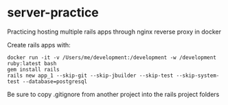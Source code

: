 # server-practice
Practicing hosting multiple rails apps through nginx reverse proxy in docker

Create rails apps with:
```
docker run -it -v /Users/me/development:/development -w /development ruby:latest bash
gem install rails
rails new app_1 --skip-git --skip-jbuilder --skip-test --skip-system-test --database=postgresql
```
Be sure to copy .gitignore from another project into the rails project folders
